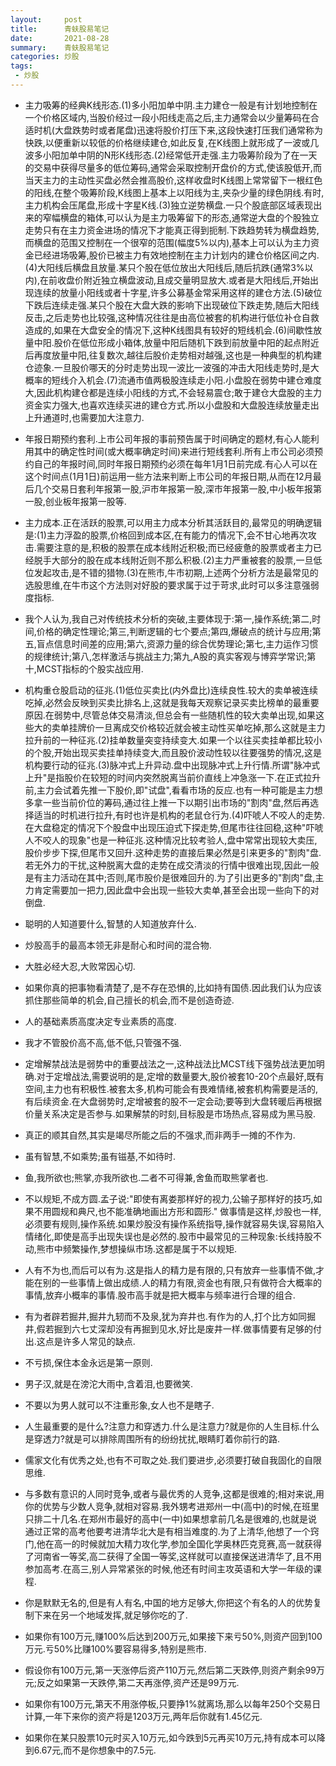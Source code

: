 ```yaml
---
layout:     post
title:      青蚨股易笔记
date:       2021-08-28
summary:    青蚨股易笔记
categories: 炒股
tags:
 - 炒股
---
```


- 主力吸筹的经典K线形态.(1)多小阳加单中阴.主力建仓一般是有计划地控制在一个价格区域内,当股价经过一段小阳线走高之后,主力通常会以少量筹码在合适时机(大盘跌势时或者尾盘)迅速将股价打压下来,这段快速打压我们通常称为快跌,以便重新以较低的价格继续建仓,如此反复,在K线图上就形成了一波或几波多小阳加单中阴的N形K线形态.(2)经常低开走强.主力吸筹阶段为了在一天的交易中获得尽量多的低位筹码,通常会采取控制开盘价的方式,使该股低开,而当天主力的主动性买盘必然会推高股价,这样收盘时K线图上常常留下一根红色的阳线,在整个吸筹阶段,K线图上基本上以阳线为主,夹杂少量的绿色阴线.有时,主力机构会压尾盘,形成十字星K线.(3)独立逆势横盘.一只个股底部区域表现出来的窄幅横盘的箱体,可以认为是主力吸筹留下的形态,通常逆大盘的个股独立走势只有在主力资金进场的情况下才能真正得到扼制.下跌趋势转为横盘趋势,而横盘的范围又控制在一个很窄的范围(幅度5%以内),基本上可以认为主力资金已经进场吸筹,股价已被主力有效地控制在主力计划内的建仓价格区间之内.(4)大阳线后横盘且放量.某只个股在低位放出大阳线后,随后抗跌(通常3%以内),在前收盘价附近独立横盘波动,且成交量明显放大.或者是大阳线后,开始出现连续的放量小阳线或者十字星,许多公募基金常采用这样的建仓方法.(5)破位下跌后连续走强.某只个股在大盘大跌的影响下出现破位下跌走势,随后大阳线反击,之后走势也比较强,这种情况往往是由高位被套的机构进行低位补仓自救造成的,如果在大盘安全的情况下,这种K线图具有较好的短线机会.(6)间歇性放量中阳.股价在低位形成小箱体,放量中阳后随机下跌到前放量中阳的起点附近后再度放量中阳,往复数次,越往后股价走势相对越强,这也是一种典型的机构建仓迹象.一旦股价哪天的分时走势出现一波比一波强的冲击大阳线走势时,是大概率的短线介入机会.(7)流通市值两极股连续走小阳.小盘股在弱势中建仓难度大,因此机构建仓都是连续小阳线的方式,不会轻易震仓;敢于建仓大盘股的主力资金实力强大,也喜欢连续买进的建仓方式.所以小盘股和大盘股连续放量走出上升通道时,也需要加大注意力.

- 年报日期预约套利.上市公司年报的事前预告属于时间确定的题材,有心人能利用其中的确定性时间(或大概率确定时间)来进行短线套利.所有上市公司必须预约自己的年报时间,同时年报日期预约必须在每年1月1日前完成.有心人可以在这个时间点(1月1日)前运用一些方法来判断上市公司的年报日期,从而在12月最后几个交易日套利年报第一股,沪市年报第一股,深市年报第一股,中小板年报第一股,创业板年报第一股等.

- 主力成本.正在活跃的股票,可以用主力成本分析其活跃目的,最常见的明确逻辑是:(1)主力浮盈的股票,价格回到成本区,在有能力的情况下,会不甘心地再次攻击.需要注意的是,积极的股票在成本线附近积极;而已经疲惫的股票或者主力已经脱手大部分的股在成本线附近则不那么积极.(2)主力严重被套的股票,一旦低位发起攻击,是不错的猎物.(3)在熊市,牛市初期,上述两个分析方法是最常见的选股思维,在牛市这个方法则对好股的要求属于过于苛求,此时可以多注意强弱度指标.

- 我个人认为,我自己对传统技术分析的突破,主要体现于:第一,操作系统;第二,时间,价格的确定性理论;第三,判断逻辑的七个要点;第四,爆破点的统计与应用;第五,盲点信息时间差的应用;第六,资源力量的综合优势理论;第七,主力运作习惯的规律统计;第八,怎样激活与挑战主力;第九,A股的真实客观与博弈学常识;第十,MCST指标的个股实战应用.

- 机构重仓股启动的征兆.(1)低位买卖比(内外盘比)连续良性.较大的卖单被连续吃掉,必然会反映到买卖比排名上,这就是我每天观察记录买卖比榜单的最重要原因.在弱势中,尽管总体交易清淡,但总会有一些随机性的较大卖单出现,如果这些大的卖单挂牌价一旦离成交价格较近就会被主动性买单吃掉,那么这就是主力拉升前的一种征兆.(2)挂单数量突变持续变大.如果一个以往买卖挂单都比较小的个股,开始出现买卖挂单持续变大,而且股价波动性较以往要强势的情况,这是机构要行动的征兆.(3)脉冲式上升异动.盘中出现脉冲式上升行情.所谓"脉冲式上升"是指股价在较短的时间内突然脱离当前价直线上冲急涨一下.在正式拉升前,主力会试着先推一下股价,即"试盘",看看市场的反应.也有一种可能是主力想多拿一些当前价位的筹码,通过往上推一下以期引出市场的"割肉"盘,然后再选择适当的时机进行拉升,有时也许是机构的老鼠仓行为.(4)吓唬人不咬人的走势.在大盘稳定的情况下个股盘中出现压迫式下探走势,但尾市往往回稳,这种"吓唬人不咬人的现象"也是一种征兆.这种情况比较考验人,盘中常常出现较大卖压,股价步步下探,但尾市又回升.这种走势的直接后果必然是引来更多的"割肉"盘.若无外力的干扰,这种脱离大盘的走势在成交清淡的行情中很难出现,因此一般是有主力活动在其中;否则,尾市股价是很难回升的.为了引出更多的"割肉"盘,主力肯定需要加一把力,因此盘中会出现一些较大卖单,甚至会出现一些向下的对倒盘.

- 聪明的人知道要什么,智慧的人知道放弃什么.

- 炒股高手的最高本领无非是耐心和时间的混合物.

- 大胜必经大忍,大败常因心切.

- 如果你真的把事物看清楚了,是不存在恐惧的,比如持有国债.因此我们认为应该抓住那些简单的机会,自己擅长的机会,而不是创造奇迹.

- 人的基础素质高度决定专业素质的高度.

- 我才不管股价高不高,低不低,只管强不强.

- 定增解禁战法是弱势中的重要战法之一,这种战法比MCST线下强势战法更加明确.对于定增战法,需要说明的是,定增的数量要大,股价被套10-20个点最好,既有空间,主力也有积极性.被套太多,机构可能会有畏难情绪,被套机构需要是活的,有后续资金.在大盘弱势时,定增被套的股不一定会动;要等到大盘转暖后再根据价量关系决定是否参与.如果解禁的时刻,目标股是市场热点,容易成为黑马股.

- 真正的顺其自然,其实是竭尽所能之后的不强求,而非两手一摊的不作为.

- 虽有智慧,不如乘势;虽有镃基,不如待时.

- 鱼,我所欲也;熊掌,亦我所欲也.二者不可得兼,舍鱼而取熊掌者也.

- 不以规矩,不成方圆.孟子说:"即使有离娄那样好的视力,公输子那样好的技巧,如果不用圆规和典尺,也不能准确地画出方形和圆形." 做事情是这样,炒股也一样,必须要有规则,操作系统.如果炒股没有操作系统指导,操作就容易失误,容易陷入情绪化,即使是高手出现失误也是必然的.股市中最常见的三种现象:长线持股不动,熊市中频繁操作,梦想操纵市场.这都是属于不以规矩.

- 人有不为也,而后可以有为.这是指人的精力是有限的,只有放弃一些事情不做,才能在别的一些事情上做出成绩.人的精力有限,资金也有限,只有做符合大概率的事情,放弃小概率的事情.股市高手就是把大概率与频率进行合理的组合.

- 有为者辟若掘井,掘井九轫而不及泉,犹为弃井也.有作为的人,打个比方如同掘井,假若掘到六七丈深却没有再掘到见水,好比是废井一样.做事情要有足够的付出.这点是许多人常见的缺点.

- 不亏损,保住本金永远是第一原则.

- 男子汉,就是在滂沱大雨中,含着泪,也要微笑.

- 不要以为男人就可以不注重形象,女人也不是瞎子.

- 人生最重要的是什么?注意力和穿透力.什么是注意力?就是你的人生目标.什么是穿透力?就是可以排除周围所有的纷纷扰扰,眼睛盯着你前行的路.

- 儒家文化有优秀之处,也有不可取之处.我们要进步,必须要打破自我固化的自限思维.

- 与多数有意识的人同时竞争,或者与最优秀的人竞争,这都是很难的;相对来说,用你的优势与少数人竞争,就相对容易.我外甥考进郑州一中(高中)的时候,在班里只排二十几名.在郑州市最好的高中(一中)如果想拿前几名是很难的,也就是说通过正常的高考他要考进清华北大是有相当难度的.为了上清华,他想了一个窍门,他在高一的时候就加大精力攻化学,参加全国化学奥林匹克竞赛,高一就获得了河南省一等奖,高二获得了全国一等奖,这样就可以直接保送进清华了,且不用参加高考.在高三,别人异常紧张的时候,他还有时间主攻英语和大学一年级的课程.

- 你是默默无名的,但是有人有名,中国的地方足够大,你把这个有名的人的优势复制下来在另一个地域发挥,就足够你吃的了.

- 如果你有100万元,赚100%后达到200万元,如果接下来亏50%,则资产回到100万元.亏50%比赚100%要容易得多,特别是熊市.

- 假设你有100万元,第一天涨停后资产110万元,然后第二天跌停,则资产剩余99万元;反之如果第一天跌停,第二天再涨停,资产还是99万元.

- 如果你有100万元,第天不用涨停板,只要挣1%就离场,那么以每年250个交易日计算,一年下来你的资产将是1203万元,两年后你就有1.45亿元.

- 如果你在某只股票10元时买入10万元,如今跌到5元再买10万元,持有成本可以降到6.67元,而不是你想象中的7.5元.

